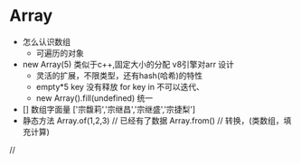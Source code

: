 # Array

- 怎么认识数组
    - 可遍历的对象
- new Array(5)
   类似于c++,固定大小的分配 v8引擎对arr 设计
   - 灵活的扩展，不限类型，还有hash(哈希)的特性
   - empty*5 key 没有释放 for key in 不可以迭代、
   - new Array().fill(undefined) 统一
- [] 数组字面量
   ['宗馥莉','宗继昌','宗继盛','宗捷梨']
- 静态方法
    Array.of(1,2,3) // 已经有了数据
    Array.from()  // 转换，(类数组，填充计算)

// 
